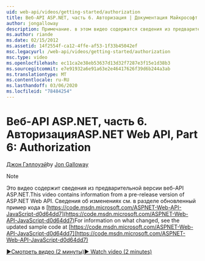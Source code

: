 ```yaml
---
uid: web-api/videos/getting-started/authorization
title: Веб-API ASP.NET, часть 6. Авторизация | Документация Майкрософт
author: jongalloway
description: Примечание. в этом видео содержатся сведения из предварительной версии веб-API ASP.NET
ms.author: riande
ms.date: 02/15/2012
ms.assetid: 14f2554f-ca12-4ffe-af53-1f33b45042ef
msc.legacyurl: /web-api/videos/getting-started/authorization
msc.type: video
ms.openlocfilehash: ec11ca2e38eb53637d13d32f7287e3f15e1d38b3
ms.sourcegitcommit: e7e91932a6e91a63e2e46417626f39d6b244a3ab
ms.translationtype: MT
ms.contentlocale: ru-RU
ms.lasthandoff: 03/06/2020
ms.locfileid: "78484254"
---
```

# <a name="aspnet-web-api-part-6-authorization"></a><span data-ttu-id="ab619-103">Веб-API ASP.NET, часть 6. Авторизация</span><span class="sxs-lookup"><span data-stu-id="ab619-103">ASP.NET Web API, Part 6: Authorization</span></span>

<span data-ttu-id="ab619-104">[Джон Гэллоуэй](https://github.com/jongalloway)</span><span class="sxs-lookup"><span data-stu-id="ab619-104">by [Jon Galloway](https://github.com/jongalloway)</span></span>

> [!NOTE]
> <span data-ttu-id="ab619-105">Это видео содержит сведения из предварительной версии веб-API ASP.NET.</span><span class="sxs-lookup"><span data-stu-id="ab619-105">This video contains information from a pre-release version of ASP.NET Web API.</span></span> <span data-ttu-id="ab619-106">Сведения об изменениях см. в разделе обновленный пример кода в [https://code.msdn.microsoft.com/ASPNET-Web-API-JavaScript-d0d64dd7](https://code.msdn.microsoft.com/ASPNET-Web-API-JavaScript-d0d64dd7)</span><span class="sxs-lookup"><span data-stu-id="ab619-106">For information on what changed, see the updated sample code at [https://code.msdn.microsoft.com/ASPNET-Web-API-JavaScript-d0d64dd7](https://code.msdn.microsoft.com/ASPNET-Web-API-JavaScript-d0d64dd7)</span></span>

[<span data-ttu-id="ab619-107">&#9654;Смотреть видео (2 минуты)</span><span class="sxs-lookup"><span data-stu-id="ab619-107">&#9654; Watch video (2 minutes)</span></span>](https://channel9.msdn.com/Blogs/ASP-NET-Site-Videos/authorization)
